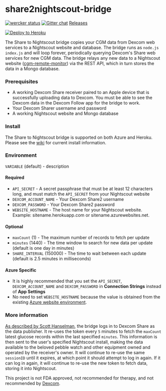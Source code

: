 share2nightscout-bridge
=======================

[![wercker status](https://app.wercker.com/status/1d9a86d110cb9d42c844fa60d084e5c4/m "wercker status")](https://app.wercker.com/project/bykey/1d9a86d110cb9d42c844fa60d084e5c4)
[![Gitter chat][gitter-img]][gitter-url]
[Releases][releases]

[![Deploy to Heroku][heroku-img]][heroku-url]

[releases]: https://github.com/bewest/share2nightscout-bridge/releases
[heroku-img]: https://www.herokucdn.com/deploy/button.png
[heroku-url]: https://heroku.com/deploy
[gitter-img]: https://img.shields.io/badge/Gitter-Join%20Chat%20%E2%86%92-1dce73.svg
[gitter-url]: https://gitter.im/nightscout/public
[c-r-m]: https://github.com/nightscout/cgm-remote-monitor
[wiki]: https://github.com/bewest/share2nightscout-bridge/wiki
[dexcom-eula]: http://www.dexcom.com/node/5421
[azure-environment]: https://github.com/projectkudu/kudu/wiki/Azure-runtime-environment
[blog-post]: http://www.hanselman.com/blog/BridgingDexcomShareCGMReceiversAndNightscout.aspx

The Share to Nightscout bridge copies your CGM data from Dexcom web services to a Nightscout website and database.  The bridge runs as `node.js index.js` and will loop forever, periodically querying Dexcom's Share web services for new CGM data.  The bridge relays any new data to a Nightscout website ([cgm-remote-monitor][c-r-m]) via the REST API, which in turn stores the data in a Mongo database.

### Prerequisites

* A working Dexcom Share receiver paired to an Apple device that is successfully uploading data to Dexcom.  You must be able to see the Dexcom data in the Dexcom Follow app for the bridge to work.
* Your Dexcom Sharer username and password
* A working Nightscout website and Mongo database

### Install

The Share to Nightscout bridge is supported on both Azure and Heroku.  Please see the [wiki][wiki] for current install information.

### Environment

`VARIABLE` (default) - description

#### Required

* `API_SECRET` - A secret passphrase that must be at least 12 characters long, and must match the `API_SECRET` from your Nightscout website
* `DEXCOM_ACCOUNT_NAME` - Your Dexcom Share2 username
* `DEXCOM_PASSWORD` - Your Dexcom Share2 password
* `WEBSITE_HOSTNAME` - The host name for your Nightscout website.  Example: sitename.herokuapp.com or sitename.azurewebsites.net.

#### Optional

* `maxCount` (1) - The maximum number of records to fetch per update
* `minutes` (1440) - The time window to search for new data per update (default is one day in minutes)
* `SHARE_INTERVAL` (150000) - The time to wait between each update (default is 2.5 minutes in milliseconds)

#### Azure Specific

* It is highly recommended that you set the `API_SECRET`, `DEXCOM_ACCOUNT_NAME` and `DEXCOM_PASSWORD` in **Connection Strings** instead of **App Settings**
* No need to set `WEBSITE_HOSTNAME` because the value is obtained from the existing [Azure website environment][azure-environment].

### More information

[As described by Scott Hanselman][blog-post], the bridge logs in to Dexcom Share as the data publisher.  It re-uses the token every `5` minutes to fetch the `maxCount` latest glucose records within the last specified `minutes`.  This information is then sent to the user's specified Nightscout install, making the data available to the beloved pebble watch and other equipment owned and operated by the receiver's owner.  It will continue to re-use the same `sessionID` until it expires, at which point it should attempt to log in again.  If it can log in again, it will continue to re-use the new token to fetch data, storing it into Nightscout.

This project is not FDA approved, not recommended for therapy, and not recommended by [Dexcom][dexcom-eula].

